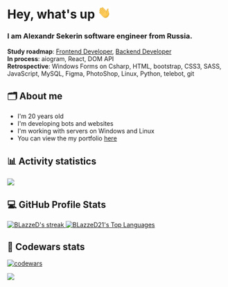 # Hey, what's up <img src="./hello.gif" width="30px">

### I am Alexandr Sekerin software engineer from Russia.

**Study roadmap**: [Frontend Developer](https://roadmap.sh/frontend), [Backend Developer](https://roadmap.sh/backend)
<br/>**In process**: aiogram, React,  DOM API
<br/>**Retrospective**: Windows Forms on Csharp, HTML, bootstrap, CSS3, SASS, JavaScript, MySQL, Figma, PhotoShop, Linux, Python, telebot, git
## 🗂 About me
- I'm 20 years old
- I'm developing bots and websites
- I'm working with servers on Windows and Linux
- You can view the my portfolio [here](https://blazzed21.github.io/)

## 📊 Activity statistics

<img width="800" align="center" src="https://github-profile-summary-cards.vercel.app/api/cards/profile-details?username=blazzed21&theme=dracula" />

<!-- ## 🔥 Streak Stats
<p>
    <a href="https://github.com/BLazzeD21">
      <img title="Streak stats for your profile at git.io/streak-stats" alt="BLazzeD's streak" src="https://streak-stats.demolab.com/?user=BLazzeD21&theme=dracula&hide_border=true"/>
    </a>
</p> -->

## 💻 GitHub Profile Stats
<p>
    <a href="https://github.com/BLazzeD21">
        <img title="Streak stats for your profile at git.io/streak-stats" alt="BLazzeD's streak" src="https://streak-stats.demolab.com/?user=BLazzeD21&theme=dracula&hide_border=true" height="192px"/>
    </a>
    <!---
    <a href="https://github.com/BLazzeD21">
        <img alt="BLazzeD21's Github Stats" src="https://github-readme-stats.vercel.app/api?username=blazzed21&show_icons=true&theme=dracula" height="192px"/>
    </a>
    -->
    <a href="https://github.com/BLazzeD21">
          <img alt="BLazzeD21's Top Languages" src="https://denvercoder1-github-readme-stats.vercel.app/api/top-langs/?username=BLazzeD21&langs_count=8&layout=compact&theme=dracula&hide_border=true&bg_color=1F222E&title_color=F85D7F&icon_color=F8D866&hide=Jupyter%20Notebook,Roff" height="192px"/>
    </a>
</p>

## 📕 Codewars stats

[![codewars](https://www.codewars.com/users/BLazzeD/badges/large)](https://www.codewars.com/users/BLazzeD)






![](https://komarev.com/ghpvc/?username=blazzed21)
